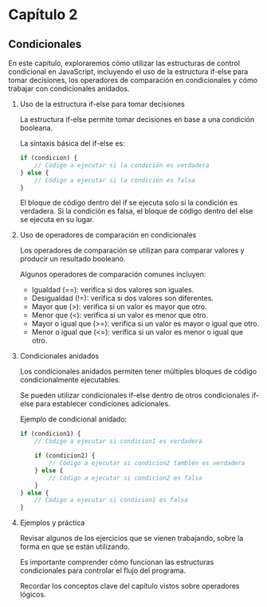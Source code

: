 # Capítulo 2

## Condicionales

En este capítulo, exploraremos cómo utilizar las estructuras de control condicional en JavaScript, incluyendo el uso de la estructura if-else para tomar decisiones, los operadores de comparación en condicionales y cómo trabajar con condicionales anidados.

1. Uso de la estructura if-else para tomar decisiones

    La estructura if-else permite tomar decisiones en base a una condición booleana.

    La sintaxis básica del if-else es:

    ```javascript
    if (condicion) {
        // Código a ejecutar si la condición es verdadera
    } else {
        // Código a ejecutar si la condición es falsa
    }
    ```

    El bloque de código dentro del if se ejecuta solo si la condición es verdadera. Si la condición es falsa, el bloque de código dentro del else se ejecuta en su lugar.

2. Uso de operadores de comparación en condicionales

    Los operadores de comparación se utilizan para comparar valores y producir un resultado booleano.

    Algunos operadores de comparación comunes incluyen:
    - Igualdad (==): verifica si dos valores son iguales.
    - Desigualdad (!=): verifica si dos valores son diferentes.
    - Mayor que (>): verifica si un valor es mayor que otro.
    - Menor que (<): verifica si un valor es menor que otro.
    - Mayor o igual que (>=): verifica si un valor es mayor o igual que otro.
    - Menor o igual que (<=): verifica si un valor es menor o igual que otro.

3. Condicionales anidados

    Los condicionales anidados permiten tener múltiples bloques de código condicionalmente ejecutables.

    Se pueden utilizar condicionales if-else dentro de otros condicionales if-else para establecer condiciones adicionales.

    Ejemplo de condicional anidado:

    ```javascript
    if (condicion1) {
        // Código a ejecutar si condicion1 es verdadera

        if (condicion2) {
            // Código a ejecutar si condicion2 también es verdadera
        } else {
            // Código a ejecutar si condicion2 es falsa
        }
    } else {
        // Código a ejecutar si condicion1 es falsa
    }
    ```

4. Ejemplos y práctica

    Revisar algunos de los ejercicios que se vienen trabajando, sobre la forma en que se están utilizando.

    Es importante comprender cómo funcionan las estructuras condicionales para controlar el flujo del programa.

    Recordar los conceptos clave del capítulo vistos sobre operadores lógicos.

<!-- [Operadores en Javascript](./3-condicionales.md) -->